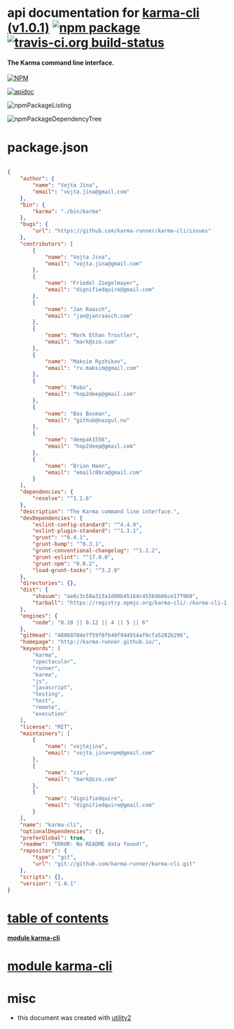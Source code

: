 # api documentation for  [karma-cli (v1.0.1)](http://karma-runner.github.io/)  [![npm package](https://img.shields.io/npm/v/npmdoc-karma-cli.svg?style=flat-square)](https://www.npmjs.org/package/npmdoc-karma-cli) [![travis-ci.org build-status](https://api.travis-ci.org/npmdoc/node-npmdoc-karma-cli.svg)](https://travis-ci.org/npmdoc/node-npmdoc-karma-cli)
#### The Karma command line interface.

[![NPM](https://nodei.co/npm/karma-cli.png?downloads=true)](https://www.npmjs.com/package/karma-cli)

[![apidoc](https://npmdoc.github.io/node-npmdoc-karma-cli/build/screenCapture.buildNpmdoc.browser._2Fhome_2Ftravis_2Fbuild_2Fnpmdoc_2Fnode-npmdoc-karma-cli_2Ftmp_2Fbuild_2Fapidoc.html.png)](https://npmdoc.github.io/node-npmdoc-karma-cli/build/apidoc.html)

![npmPackageListing](https://npmdoc.github.io/node-npmdoc-karma-cli/build/screenCapture.npmPackageListing.svg)

![npmPackageDependencyTree](https://npmdoc.github.io/node-npmdoc-karma-cli/build/screenCapture.npmPackageDependencyTree.svg)



# package.json

```json

{
    "author": {
        "name": "Vojta Jína",
        "email": "vojta.jina@gmail.com"
    },
    "bin": {
        "karma": "./bin/karma"
    },
    "bugs": {
        "url": "https://github.com/karma-runner/karma-cli/issues"
    },
    "contributors": [
        {
            "name": "Vojta Jina",
            "email": "vojta.jina@gmail.com"
        },
        {
            "name": "Friedel Ziegelmayer",
            "email": "dignifiedquire@gmail.com"
        },
        {
            "name": "Jan Raasch",
            "email": "jan@janraasch.com"
        },
        {
            "name": "Mark Ethan Trostler",
            "email": "mark@zzo.com"
        },
        {
            "name": "Maksim Ryzhikov",
            "email": "rv.maksim@gmail.com"
        },
        {
            "name": "Robo",
            "email": "hop2deep@gmail.com"
        },
        {
            "name": "Bas Bosman",
            "email": "github@nazgul.nu"
        },
        {
            "name": "deepak1556",
            "email": "hop2deep@gmail.com"
        },
        {
            "name": "Brian Hann",
            "email": "emailc0bra@gmail.com"
        }
    ],
    "dependencies": {
        "resolve": "^1.1.6"
    },
    "description": "The Karma command line interface.",
    "devDependencies": {
        "eslint-config-standard": "^4.4.0",
        "eslint-plugin-standard": "^1.3.1",
        "grunt": "^0.4.1",
        "grunt-bump": "^0.3.1",
        "grunt-conventional-changelog": "^1.2.2",
        "grunt-eslint": "^17.0.0",
        "grunt-npm": "0.0.2",
        "load-grunt-tasks": "^3.2.0"
    },
    "directories": {},
    "dist": {
        "shasum": "ae6c3c58a313a1d00b45164c455b9b86ce17f960",
        "tarball": "https://registry.npmjs.org/karma-cli/-/karma-cli-1.0.1.tgz"
    },
    "engines": {
        "node": "0.10 || 0.12 || 4 || 5 || 6"
    },
    "gitHead": "48860704e7f59f8f640f944914af9cfa5282b296",
    "homepage": "http://karma-runner.github.io/",
    "keywords": [
        "karma",
        "spectacular",
        "runner",
        "karma",
        "js",
        "javascript",
        "testing",
        "test",
        "remote",
        "execution"
    ],
    "license": "MIT",
    "maintainers": [
        {
            "name": "vojtajina",
            "email": "vojta.jina+npm@gmail.com"
        },
        {
            "name": "zzo",
            "email": "mark@zzo.com"
        },
        {
            "name": "dignifiedquire",
            "email": "dignifiedquire@gmail.com"
        }
    ],
    "name": "karma-cli",
    "optionalDependencies": {},
    "preferGlobal": true,
    "readme": "ERROR: No README data found!",
    "repository": {
        "type": "git",
        "url": "git://github.com/karma-runner/karma-cli.git"
    },
    "scripts": {},
    "version": "1.0.1"
}
```



# <a name="apidoc.tableOfContents"></a>[table of contents](#apidoc.tableOfContents)

#### [module karma-cli](#apidoc.module.karma-cli)



# <a name="apidoc.module.karma-cli"></a>[module karma-cli](#apidoc.module.karma-cli)



# misc
- this document was created with [utility2](https://github.com/kaizhu256/node-utility2)
